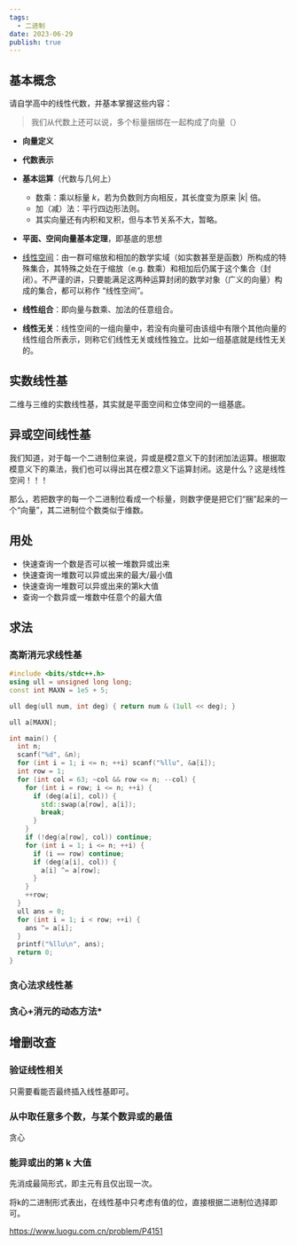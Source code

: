 ```yaml
---
tags:
  - 二进制
date: 2023-06-29
publish: true
---
```


## 基本概念

请自学高中的线性代数，并基本掌握这些内容：

> 我们从代数上还可以说，多个标量捆绑在一起构成了向量（）

- **向量定义**
- **代数表示**
- **基本运算**（代数与几何上）
	- 数乘：乘以标量 $k$，若为负数则方向相反，其长度变为原来 $|k|$ 倍。
	- 加（减）法：平行四边形法则。
	- 其实向量还有内积和叉积，但与本节关系不大，暂略。
- **平面、空间向量基本定理**，即基底的思想

- [线性空间](https://zh.wikipedia.org/wiki/%E5%90%91%E9%87%8F%E7%A9%BA%E9%97%B4)：由一群可缩放和相加的数学实域（如实数甚至是函数）所构成的特殊集合，其特殊之处在于缩放（e.g. 数乘）和相加后仍属于这个集合（封闭）。不严谨的讲，只要能满足这两种运算封闭的数学对象（广义的向量）构成的集合，都可以称作 “线性空间”。
- **线性组合**：即向量与数乘、加法的任意组合。
- **线性无关**：线性空间的一组向量中，若没有向量可由该组中有限个其他向量的线性组合所表示，则称它们线性无关或线性独立。比如一组基底就是线性无关的。

## 实数线性基

二维与三维的实数线性基，其实就是平面空间和立体空间的一组基底。


## 异或空间线性基

我们知道，对于每一个二进制位来说，异或是模2意义下的封闭加法运算。根据取模意义下的乘法，我们也可以得出其在模2意义下运算封闭。这是什么？这是线性空间！！！

那么，若把数字的每一个二进制位看成一个标量，则数字便是把它们“捆”起来的一个“向量”，其二进制位个数类似于维数。


## 用处

- 快速查询一个数是否可以被一堆数异或出来
- 快速查询一堆数可以异或出来的最大/最小值
- 快速查询一堆数可以异或出来的第k大值
- 查询一个数异或一堆数中任意个的最大值

## 求法

### 高斯消元求线性基

```cpp
#include <bits/stdc++.h>
using ull = unsigned long long;
const int MAXN = 1e5 + 5;

ull deg(ull num, int deg) { return num & (1ull << deg); }

ull a[MAXN];

int main() {
  int n;
  scanf("%d", &n);
  for (int i = 1; i <= n; ++i) scanf("%llu", &a[i]);
  int row = 1;
  for (int col = 63; ~col && row <= n; --col) {
    for (int i = row; i <= n; ++i) {
      if (deg(a[i], col)) {
        std::swap(a[row], a[i]);
        break;
      }
    }
    if (!deg(a[row], col)) continue;
    for (int i = 1; i <= n; ++i) {
      if (i == row) continue;
      if (deg(a[i], col)) {
        a[i] ^= a[row];
      }
    }
    ++row;
  }
  ull ans = 0;
  for (int i = 1; i < row; ++i) {
    ans ^= a[i];
  }
  printf("%llu\n", ans);
  return 0;
}
```

### 贪心法求线性基


### 贪心+消元的动态方法*



## 增删改查

### 验证线性相关

只需要看能否最终插入线性基即可。
### 从中取任意多个数，与某个数异或的最值

贪心
### 能异或出的第 k 大值

先消成最简形式，即主元有且仅出现一次。

将k的二进制形式表出，在线性基中只考虑有值的位，直接根据二进制位选择即可。

https://www.luogu.com.cn/problem/P4151